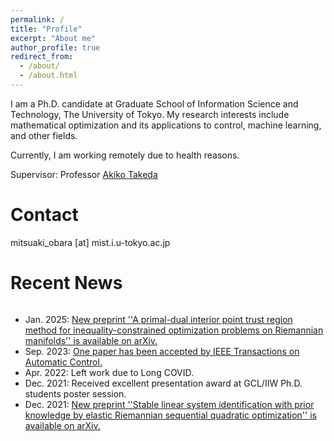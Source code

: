 ```yaml
---
permalink: /
title: "Profile"
excerpt: "About me"
author_profile: true
redirect_from: 
  - /about/
  - /about.html
---
```


I am a Ph.D. candidate at Graduate School of Information Science and Technology, The University of Tokyo. My research interests include mathematical optimization and its applications to control, machine learning, and other fields.

Currently, I am working remotely due to health reasons. 

Supervisor: Professor [Akiko Takeda](https://www.or.mist.i.u-tokyo.ac.jp/takeda/index-e.html)

Contact
========
mitsuaki_obara [at] mist.i.u-tokyo.ac.jp

Recent News
========
<div style="overflow:scroll; width:100%; height:200px">  
  <ul>
    <li> Jan. 2025: <a href="https://arxiv.org/abs/2501.15419"> New preprint ''A primal-dual interior point trust region method for inequality-constrained optimization problems on Riemannian manifolds'' is available on arXiv. </a> </li>
    <li> Sep. 2023: <a href="https://ieeexplore.ieee.org/document/10258405"> One paper has been accepted by IEEE Transactions on Automatic Control. </a>  </li>
    <li> Apr. 2022: Left work due to Long COVID. </li>
    <li> Dec. 2021: Received excellent presentation award at GCL/IIW Ph.D. students poster session. </li>
    <li> Dec. 2021: <a href="https://arxiv.org/abs/2112.14043"> New preprint ''Stable linear system identification with prior knowledge by elastic Riemannian sequential quadratic optimization'' is available on arXiv. </a>  </li>
    <li> Dec. 2021: <a href="https://epubs.siam.org/doi/10.1137/20M1370173">One paper has been accepted by SIAM Journal on Optimization. </a> </li>
    <li> Sep. 2021: <a href="https://orsj.org/?page_id=1125">Received Student Thesis Award from Operations Research Society of Japan.</a> </li>
    <li> May 2021: <a href="https://www.youtube.com/watch?v=NDrEhYjI5Tk">My research interview is available on YouTube.</a> </li>
    <li> May 2021: <a href="https://www.riise.u-tokyo.ac.jp/news-vxe-interview-obara/"> My research is featured on RIISE, UTokyo. </a> </li>
    <li> Apr. 2021: <a href="https://www.or.mist.i.u-tokyo.ac.jp/members/"> Started my Ph.D. program at UTokyo. </a> <a href="https://www.jsps.go.jp/j-pd/data/saiyo_ichiran/r03/dc1/r3_dc1.pdf"> Also working as a JSPS research fellow. </a> </li>
    <li> Nov. 2020: <a href="https://www.riise.u-tokyo.ac.jp/projects/vxe/"> A research proposal has been selected for a sprouting research in value exchange engineering from RIISE, UTokyo. </a> </li>
    <li> Sep. 2020: <a href="https://arxiv.org/abs/2009.07153"> New preprint ''Sequential quadratic optimization for nonlinear optimization problems on Riemannian manifolds'' is available on arXiv. </a> </li> 
    <li> Mar. 2020: Opened this website. </li>
  </ul>
</div>


